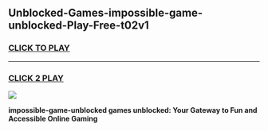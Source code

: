 
## Unblocked-Games-impossible-game-unblocked-Play-Free-t02v1
<h3>
<a href="https://premium76.site?title=impossible-game-unblocked&ref=22A">CLICK TO PLAY</a></h3>
<hr>

<h3>
<a href="https://premium76.site?title=impossible-game-unblocked&ref=22A">CLICK 2 PLAY</a>
  
</h3>

<a href="https://premium76.site?title=impossible-game-unblocked&ref=22A"><img src="https://clearcache.store/games.png"></a>


**impossible-game-unblocked games unblocked: Your Gateway to Fun and Accessible Online Gaming**
